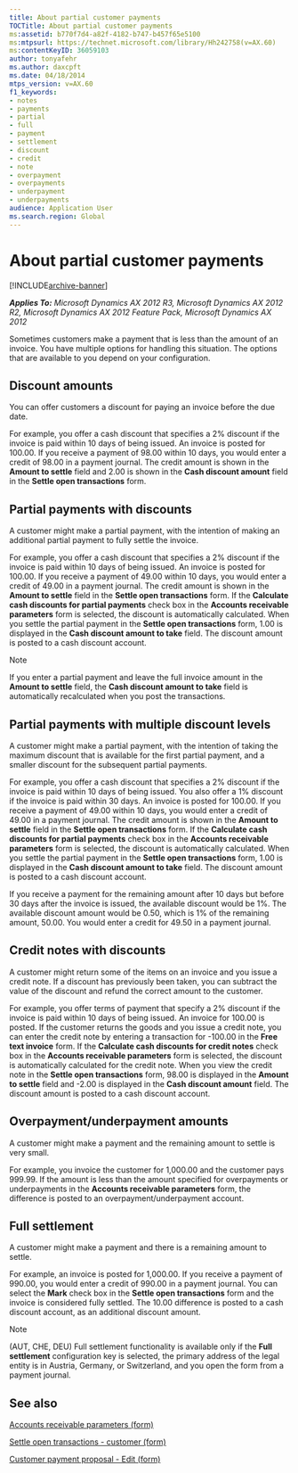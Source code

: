 ```yaml
---
title: About partial customer payments
TOCTitle: About partial customer payments
ms:assetid: b770f7d4-a82f-4182-b747-b457f65e5100
ms:mtpsurl: https://technet.microsoft.com/library/Hh242758(v=AX.60)
ms:contentKeyID: 36059103
author: tonyafehr
ms.author: daxcpft
ms.date: 04/18/2014
mtps_version: v=AX.60
f1_keywords:
- notes
- payments
- partial
- full
- payment
- settlement
- discount
- credit
- note
- overpayment
- overpayments
- underpayment
- underpayments
audience: Application User
ms.search.region: Global
---
```


# About partial customer payments 


[!INCLUDE[archive-banner](includes/archive-banner.md)]


_**Applies To:** Microsoft Dynamics AX 2012 R3, Microsoft Dynamics AX 2012 R2, Microsoft Dynamics AX 2012 Feature Pack, Microsoft Dynamics AX 2012_

Sometimes customers make a payment that is less than the amount of an invoice. You have multiple options for handling this situation. The options that are available to you depend on your configuration.

## Discount amounts

You can offer customers a discount for paying an invoice before the due date.

For example, you offer a cash discount that specifies a 2% discount if the invoice is paid within 10 days of being issued. An invoice is posted for 100.00. If you receive a payment of 98.00 within 10 days, you would enter a credit of 98.00 in a payment journal. The credit amount is shown in the **Amount to settle** field and 2.00 is shown in the **Cash discount amount** field in the **Settle open transactions** form.

## Partial payments with discounts

A customer might make a partial payment, with the intention of making an additional partial payment to fully settle the invoice.

For example, you offer a cash discount that specifies a 2% discount if the invoice is paid within 10 days of being issued. An invoice is posted for 100.00. If you receive a payment of 49.00 within 10 days, you would enter a credit of 49.00 in a payment journal. The credit amount is shown in the **Amount to settle** field in the **Settle open transactions** form. If the **Calculate cash discounts for partial payments** check box in the **Accounts receivable parameters** form is selected, the discount is automatically calculated. When you settle the partial payment in the **Settle open transactions** form, 1.00 is displayed in the **Cash discount amount to take** field. The discount amount is posted to a cash discount account.


> [!NOTE]
> <P>If you enter a partial payment and leave the full invoice amount in the <STRONG>Amount to settle</STRONG> field, the <STRONG>Cash discount amount to take</STRONG> field is automatically recalculated when you post the transactions.</P>



## Partial payments with multiple discount levels

A customer might make a partial payment, with the intention of taking the maximum discount that is available for the first partial payment, and a smaller discount for the subsequent partial payments.

For example, you offer a cash discount that specifies a 2% discount if the invoice is paid within 10 days of being issued. You also offer a 1% discount if the invoice is paid within 30 days. An invoice is posted for 100.00. If you receive a payment of 49.00 within 10 days, you would enter a credit of 49.00 in a payment journal. The credit amount is shown in the **Amount to settle** field in the **Settle open transactions** form. If the **Calculate cash discounts for partial payments** check box in the **Accounts receivable parameters** form is selected, the discount is automatically calculated. When you settle the partial payment in the **Settle open transactions** form, 1.00 is displayed in the **Cash discount amount to take** field. The discount amount is posted to a cash discount account.

If you receive a payment for the remaining amount after 10 days but before 30 days after the invoice is issued, the available discount would be 1%. The available discount amount would be 0.50, which is 1% of the remaining amount, 50.00. You would enter a credit for 49.50 in a payment journal.

## Credit notes with discounts

A customer might return some of the items on an invoice and you issue a credit note. If a discount has previously been taken, you can subtract the value of the discount and refund the correct amount to the customer.

For example, you offer terms of payment that specify a 2% discount if the invoice is paid within 10 days of being issued. An invoice for 100.00 is posted. If the customer returns the goods and you issue a credit note, you can enter the credit note by entering a transaction for -100.00 in the **Free text invoice** form. If the **Calculate cash discounts for credit notes** check box in the **Accounts receivable parameters** form is selected, the discount is automatically calculated for the credit note. When you view the credit note in the **Settle open transactions** form, 98.00 is displayed in the **Amount to settle** field and -2.00 is displayed in the **Cash discount amount** field. The discount amount is posted to a cash discount account.

## Overpayment/underpayment amounts

A customer might make a payment and the remaining amount to settle is very small.

For example, you invoice the customer for 1,000.00 and the customer pays 999.99. If the amount is less than the amount specified for overpayments or underpayments in the **Accounts receivable parameters** form, the difference is posted to an overpayment/underpayment account.

## Full settlement

A customer might make a payment and there is a remaining amount to settle.

For example, an invoice is posted for 1,000.00. If you receive a payment of 990.00, you would enter a credit of 990.00 in a payment journal. You can select the **Mark** check box in the **Settle open transactions** form and the invoice is considered fully settled. The 10.00 difference is posted to a cash discount account, as an additional discount amount.


> [!NOTE]
> <P>(AUT, CHE, DEU) Full settlement functionality is available only if the <STRONG>Full settlement</STRONG> configuration key is selected, the primary address of the legal entity is in Austria, Germany, or Switzerland, and you open the form from a payment journal.</P>



## See also

[Accounts receivable parameters (form)](https://technet.microsoft.com/library/aa576993\(v=ax.60\))

[Settle open transactions - customer (form)](https://technet.microsoft.com/library/aa558602\(v=ax.60\))

[Customer payment proposal - Edit (form)](https://technet.microsoft.com/library/aa554074\(v=ax.60\))

  


